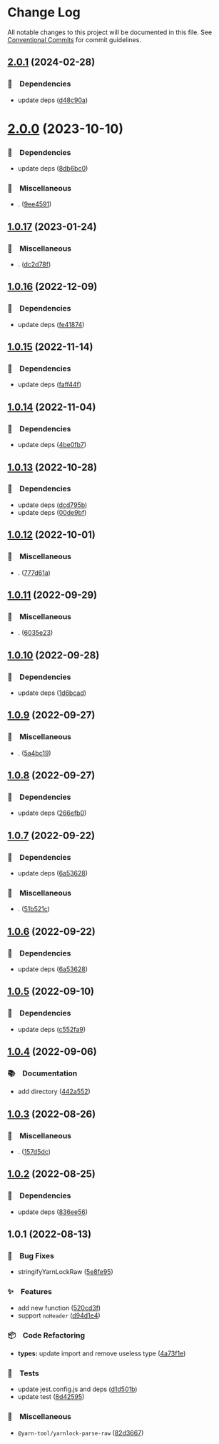 # Change Log

All notable changes to this project will be documented in this file.
See [Conventional Commits](https://conventionalcommits.org) for commit guidelines.

## [2.0.1](https://github.com/bluelovers/ws-yarn-workspaces/compare/@yarn-tool/yarnlock-parse-raw@2.0.0...@yarn-tool/yarnlock-parse-raw@2.0.1) (2024-02-28)



### 📌　Dependencies

* update deps ([d48c90a](https://github.com/bluelovers/ws-yarn-workspaces/commit/d48c90a1f35e626fb9a4dcbb7bad5c5e1164dce1))



# [2.0.0](https://github.com/bluelovers/ws-yarn-workspaces/compare/@yarn-tool/yarnlock-parse-raw@1.0.17...@yarn-tool/yarnlock-parse-raw@2.0.0) (2023-10-10)



### 📌　Dependencies

* update deps ([8db6bc0](https://github.com/bluelovers/ws-yarn-workspaces/commit/8db6bc0189457346924022f9c38f4ae8162c5a5e))


### 🔖　Miscellaneous

* . ([9ee4591](https://github.com/bluelovers/ws-yarn-workspaces/commit/9ee4591c538a82f5890bc8e688354440f2b48a63))



## [1.0.17](https://github.com/bluelovers/ws-yarn-workspaces/compare/@yarn-tool/yarnlock-parse-raw@1.0.16...@yarn-tool/yarnlock-parse-raw@1.0.17) (2023-01-24)



### 🔖　Miscellaneous

* . ([dc2d78f](https://github.com/bluelovers/ws-yarn-workspaces/commit/dc2d78f28b88f636f194e84a47ea166b80a51bda))



## [1.0.16](https://github.com/bluelovers/ws-yarn-workspaces/compare/@yarn-tool/yarnlock-parse-raw@1.0.15...@yarn-tool/yarnlock-parse-raw@1.0.16) (2022-12-09)



### 📌　Dependencies

* update deps ([fe41874](https://github.com/bluelovers/ws-yarn-workspaces/commit/fe41874d6fd01f5f2b773aa085b80ee2d0683edc))



## [1.0.15](https://github.com/bluelovers/ws-yarn-workspaces/compare/@yarn-tool/yarnlock-parse-raw@1.0.14...@yarn-tool/yarnlock-parse-raw@1.0.15) (2022-11-14)



### 📌　Dependencies

* update deps ([faff44f](https://github.com/bluelovers/ws-yarn-workspaces/commit/faff44f1f5ad5066c747ea8d5d66fa10049c17fe))



## [1.0.14](https://github.com/bluelovers/ws-yarn-workspaces/compare/@yarn-tool/yarnlock-parse-raw@1.0.13...@yarn-tool/yarnlock-parse-raw@1.0.14) (2022-11-04)



### 📌　Dependencies

* update deps ([4be0fb7](https://github.com/bluelovers/ws-yarn-workspaces/commit/4be0fb754fec6ad2aff79ae303710642651d4abd))



## [1.0.13](https://github.com/bluelovers/ws-yarn-workspaces/compare/@yarn-tool/yarnlock-parse-raw@1.0.12...@yarn-tool/yarnlock-parse-raw@1.0.13) (2022-10-28)



### 📌　Dependencies

* update deps ([dcd795b](https://github.com/bluelovers/ws-yarn-workspaces/commit/dcd795b251e73ffdbade2a4086f360241cb4cb03))
* update deps ([00de9bf](https://github.com/bluelovers/ws-yarn-workspaces/commit/00de9bf62a49f5de21e60c6a120fc4d3e6e058e3))



## [1.0.12](https://github.com/bluelovers/ws-yarn-workspaces/compare/@yarn-tool/yarnlock-parse-raw@1.0.11...@yarn-tool/yarnlock-parse-raw@1.0.12) (2022-10-01)



### 🔖　Miscellaneous

* . ([777d61a](https://github.com/bluelovers/ws-yarn-workspaces/commit/777d61af255146b2b1b1f364587c36a0f5bfc00c))



## [1.0.11](https://github.com/bluelovers/ws-yarn-workspaces/compare/@yarn-tool/yarnlock-parse-raw@1.0.10...@yarn-tool/yarnlock-parse-raw@1.0.11) (2022-09-29)



### 🔖　Miscellaneous

* . ([6035e23](https://github.com/bluelovers/ws-yarn-workspaces/commit/6035e2399f4f5a5f5e5ac56309b6dc37ffe91389))



## [1.0.10](https://github.com/bluelovers/ws-yarn-workspaces/compare/@yarn-tool/yarnlock-parse-raw@1.0.9...@yarn-tool/yarnlock-parse-raw@1.0.10) (2022-09-28)



### 📌　Dependencies

* update deps ([1d6bcad](https://github.com/bluelovers/ws-yarn-workspaces/commit/1d6bcad8d8cf45daeab2360144383208b2ea6b9d))



## [1.0.9](https://github.com/bluelovers/ws-yarn-workspaces/compare/@yarn-tool/yarnlock-parse-raw@1.0.8...@yarn-tool/yarnlock-parse-raw@1.0.9) (2022-09-27)



### 🔖　Miscellaneous

* . ([5a4bc19](https://github.com/bluelovers/ws-yarn-workspaces/commit/5a4bc19a0a279a49e752d776279165e14c402427))



## [1.0.8](https://github.com/bluelovers/ws-yarn-workspaces/compare/@yarn-tool/yarnlock-parse-raw@1.0.7...@yarn-tool/yarnlock-parse-raw@1.0.8) (2022-09-27)



### 📌　Dependencies

* update deps ([266efb0](https://github.com/bluelovers/ws-yarn-workspaces/commit/266efb0683a5849490baa5ee93316ef0699e67ca))



## [1.0.7](https://github.com/bluelovers/ws-yarn-workspaces/compare/@yarn-tool/yarnlock-parse-raw@1.0.5...@yarn-tool/yarnlock-parse-raw@1.0.7) (2022-09-22)



### 📌　Dependencies

* update deps ([6a53628](https://github.com/bluelovers/ws-yarn-workspaces/commit/6a536281c96ecc6caf293212806b3abedc4ffef8))


### 🔖　Miscellaneous

* . ([51b521c](https://github.com/bluelovers/ws-yarn-workspaces/commit/51b521c5bb7fa8c49260db811872a6629054d6d5))



## [1.0.6](https://github.com/bluelovers/ws-yarn-workspaces/compare/@yarn-tool/yarnlock-parse-raw@1.0.5...@yarn-tool/yarnlock-parse-raw@1.0.6) (2022-09-22)



### 📌　Dependencies

* update deps ([6a53628](https://github.com/bluelovers/ws-yarn-workspaces/commit/6a536281c96ecc6caf293212806b3abedc4ffef8))



## [1.0.5](https://github.com/bluelovers/ws-yarn-workspaces/compare/@yarn-tool/yarnlock-parse-raw@1.0.4...@yarn-tool/yarnlock-parse-raw@1.0.5) (2022-09-10)



### 📌　Dependencies

* update deps ([c552fa9](https://github.com/bluelovers/ws-yarn-workspaces/commit/c552fa925dbbb0e18f8dc5d0c783138c8c1fc363))



## [1.0.4](https://github.com/bluelovers/ws-yarn-workspaces/compare/@yarn-tool/yarnlock-parse-raw@1.0.3...@yarn-tool/yarnlock-parse-raw@1.0.4) (2022-09-06)



### 📚　Documentation

* add directory ([442a552](https://github.com/bluelovers/ws-yarn-workspaces/commit/442a55232619f7fe2b9bad6f8eccfffc4f8f47d2))



## [1.0.3](https://github.com/bluelovers/ws-yarn-workspaces/compare/@yarn-tool/yarnlock-parse-raw@1.0.2...@yarn-tool/yarnlock-parse-raw@1.0.3) (2022-08-26)



### 🔖　Miscellaneous

* . ([157d5dc](https://github.com/bluelovers/ws-yarn-workspaces/commit/157d5dc8959261d9326f6e633987182898ae9670))



## [1.0.2](https://github.com/bluelovers/ws-yarn-workspaces/compare/@yarn-tool/yarnlock-parse-raw@1.0.1...@yarn-tool/yarnlock-parse-raw@1.0.2) (2022-08-25)



### 📌　Dependencies

* update deps ([836ee56](https://github.com/bluelovers/ws-yarn-workspaces/commit/836ee56d294d3b6c85ad1f8b209660c779480a80))



## 1.0.1 (2022-08-13)


### 🐛　Bug Fixes

* stringifyYarnLockRaw ([5e8fe95](https://github.com/bluelovers/ws-yarn-workspaces/commit/5e8fe956197832edeb785bea34eb3dbd73818fac))


### ✨　Features

* add new function ([520cd3f](https://github.com/bluelovers/ws-yarn-workspaces/commit/520cd3f7564179d173ca791f5681275f5d279714))
* support `noHeader` ([d94d1e4](https://github.com/bluelovers/ws-yarn-workspaces/commit/d94d1e441bba847caa528357554a35e61a8125d6))


### 📦　Code Refactoring

* **types:** update import and remove useless type ([4a73f1e](https://github.com/bluelovers/ws-yarn-workspaces/commit/4a73f1e7b06c16081717a14350af9ab91c3e3c87))


### 🚨　Tests

* update jest.config.js and deps ([d1d501b](https://github.com/bluelovers/ws-yarn-workspaces/commit/d1d501ba059130bd8f90e6eaa266084110698011))
* update test ([8d42595](https://github.com/bluelovers/ws-yarn-workspaces/commit/8d4259542398029eb6092dbdff6be3e13d8a105a))


### 🔖　Miscellaneous

* `@yarn-tool/yarnlock-parse-raw` ([82d3667](https://github.com/bluelovers/ws-yarn-workspaces/commit/82d3667f2a2fa4b08ef0b57e6c63f73f8b8cab05))
